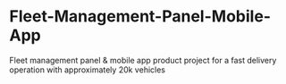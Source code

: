 # Fleet-Management-Panel-Mobile-App
Fleet management panel &amp; mobile app product project for a fast delivery operation with approximately 20k vehicles

